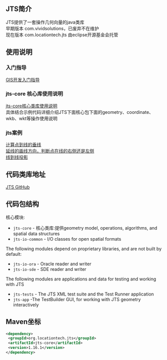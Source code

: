 ## JTS简介

JTS提供了一套操作几何向量的java类库<br>
早期版本 com.vividsolutions，已废弃不在维护<br>
现在版本 com.locationtech.jts 由eclipse开源基金会托管<br>
## 使用说明
### 入门指导
[GIS开发入门指导](gisguider.md)<br>
### jts-core 核心库使用说明
[jts-core核心类库使用说明](docs/jts-core/readme.md)<br>
具体结合示例代码详细介绍JTS下面核心包下面的geometry、coordinate、wkb、wkt等操作使用说明
### jts案例
[计算点到线的垂线](docs/jts-core/demo/foot-point.md)<br>
[延线的画线方向，判断点在线的右侧还是左侧](docs/jts-core/demo/left-right.md)<br>
[线到线投影](docs/jts-core/demo/linetolineshadow.md)<br>
## 代码类库地址

[JTS GitHub](https://github.com/locationtech/jts)

## 代码包结构

核心模块:  

* `jts-core` - 核心类库:提供geometry model, operations, algorithms, and spatial data structures  
* `jts-io-common` - I/O classes for open spatial formats  

The following modules depend on proprietary libraries, and are not built by default:  

* `jts-io-ora` - Oracle reader and writer  
* `jts-io-sde` - SDE reader and writer  

The following modules are applications and data for testing and working with JTS  

* `jts-tests` - The JTS XML test suite and the Test Runner application  
* `jts-app` -The TestBuilder GUI, for working with JTS geometry interactively  

## Maven坐标

```xml
<dependency>  
 <groupId>org.locationtech.jts</groupId> 
 <artifactId>jts-core</artifactId> 
 <version>1.16.1</version>
</dependency>  
```




